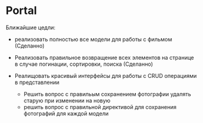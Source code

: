 # Portal

Ближайшие цедли:
- реализовать полностью все модели для работы с фильмом (Сделанно)
- Реализовать правильное возвращение всех элементов на странице в случае погинации, сортировки, поиска (Сделанно)
- Реалищовать красивый интерфейсы для работы с CRUD операциями в представлении

  - Решить вопрос с правильым сохранением фотографии
  удалять старую при изменении на новую
  - решить вопрос с правильной директивой для сохранения фотографий
  для каждой модели
